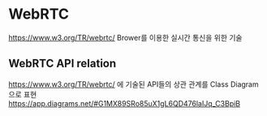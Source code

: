 # WebRTC
https://www.w3.org/TR/webrtc/
Brower를 이용한 실시간 통신을 위한 기술

## WebRTC API relation
https://www.w3.org/TR/webrtc/ 에 기술된 API들의 상관 관계를 Class Diagram으로 표현
https://app.diagrams.net/#G1MX89SRo85uX1gL6QD476laIJq_C3BpiB

